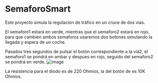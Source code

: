 # SemaforoSmart
Este proyecto simula la regulación de tráfico en un cruce de dos vías.

El semaforo1 estará en verde, mientras que el semaforo2 estará en rojo, para que cambien ambos semaforos usaremos dos botones simulando la llegada y espera de un coche.

Pasados tres segundos de pulsar el botón correspondiente a la vía2, el semaforo1 se pondrá en ambar y despues en rojo, seguido del semaforo2 se pondrá en verde.
![image](https://user-images.githubusercontent.com/42980510/123661285-ba464b00-d834-11eb-8950-2ac0988f4bd1.png)


La resistencia para el diodo es de 220 Ohmios, la del botón de es 10K Ohmios.

